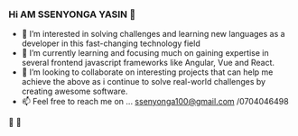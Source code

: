 ### Hi AM SSENYONGA YASIN  👋


- 🔭  I’m interested in solving challenges and learning new languages as a developer in this fast-changing technology field
- 🌱 I’m currently learning and focusing much on gaining expertise in several frontend javascript frameworks like Angular, Vue and React.
-  💞️ I’m looking to collaborate on interesting projects that can help me achieve the above as i continue to solve real-world challenges by creating awesome software.
- 📫 Feel free to reach me on ... ssenyonga100@gmail.com /0704046498

👀
🌱 

